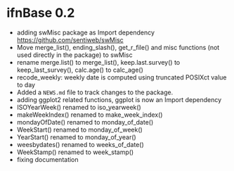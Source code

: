 # ifnBase 0.2
* adding swMisc package as Import dependency https://github.com/sentiweb/swMisc
* Move merge_list(), ending_slash(), get_r_file() and misc functions (not used directly in the package) to swMisc 
* rename merge.list() to merge_list(), keep.last.survey() to keep_last_survey(), calc.age() to calc_age()
* recode_weekly: weekly date is computed using truncated POSIXct value to day
* Added a `NEWS.md` file to track changes to the package.
* adding ggplot2 related functions, ggplot is now an Import dependency
* ISOYearWeek() renamed to iso_yearweek()
* makeWeekIndex() renamed to make_week_index()
* mondayOfDate() renamed to monday_of_date()
* WeekStart() renamed to monday_of_week()
* YearStart() renamed to monday_of_year()
* weesbydates() renamed to weeks_of_date()
* WeekStamp() renamed to week_stamp()
* fixing documentation
